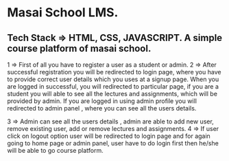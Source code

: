 # Masai School LMS.
Tech Stack => HTML, CSS, JAVASCRIPT.
A simple course platform of masai school.
--------------------------------------------
1 => First of all you have to register a user as a student or admin.
2 => After successful registration you will be redirected to login page, where you have to provide correct user details
          which you uses at a signup page. When you are logged in successful, you will redirected to particular page,
          if you are a student you will able to see all the lectures and assignments, which will be provided by admin.
          If you are logged in using admin profile you will redirected to admin panel , where you can see all the users details.
          
3 => Admin can see all the users details , admin are able to add new user, remove existing user, add or remove lectures and assignments.
4 => If user click on logout option user will be redirected to login page and for again going to home page or admin panel, user have to do login first
     then he/she will be able to go course platform.
